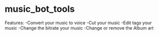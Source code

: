 # music_bot_tools
Features: -Convert your music to voice -Cut your music -Edit tags your music -Change the bitrate your music -Change or remove the Album art
